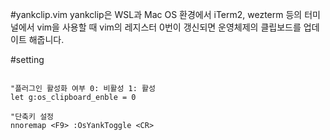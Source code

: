 #yankclip.vim
yankclip은 WSL과 Mac OS 환경에서 iTerm2, wezterm 등의 터미널에서 vim을 사용할 때 vim의 레지스터 0번이 갱신되면 운영체제의 클립보드를 업데이트 해줍니다.

#setting
```vim

"플러그인 활성화 여부 0: 비활성 1: 활성
let g:os_clipboard_enble = 0

"단축키 설정 
nnoremap <F9> :OsYankToggle <CR>

```



